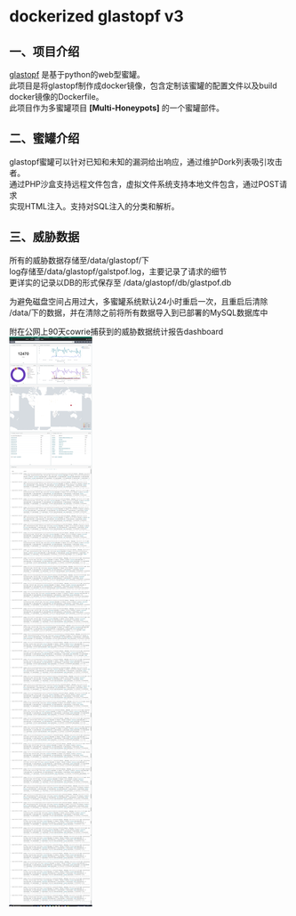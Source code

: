 # dockerized glastopf v3

## 一、项目介绍<br>
[glastopf](https://github.com/glastopf/glastopf) 是基于python的web型蜜罐。<br>
此项目是将glastopf制作成docker镜像，包含定制该蜜罐的配置文件以及build docker镜像的Dockerfile。<br>
此项目作为多蜜罐项目 **[Multi-Honeypots]** 的一个蜜罐部件。<br>

## 二、蜜罐介绍<br>

glastopf蜜罐可以针对已知和未知的漏洞给出响应，通过维护Dork列表吸引攻击者。<br>
通过PHP沙盒支持远程文件包含，虚拟文件系统支持本地文件包含，通过POST请求<br>
实现HTML注入。支持对SQL注入的分类和解析。

## 三、威胁数据<br>

所有的威胁数据存储至/data/glastopf/下<br>
log存储至/data/glastopf/galstpof.log，主要记录了请求的细节<br>
更详实的记录以DB的形式保存至 /data/glastopf/db/glastpof.db<br>

为避免磁盘空间占用过大，多蜜罐系统默认24小时重启一次，且重启后清除<br>
/data/下的数据，并在清除之前将所有数据导入到已部署的MySQL数据库中<br>

附在公网上90天cowrie捕获到的威胁数据统计报告dashboard<br>
![Glastopf Dashboard](https://raw.githubusercontent.com/douwanhu/docker-glastopf/master/doc/dashboard.png)


